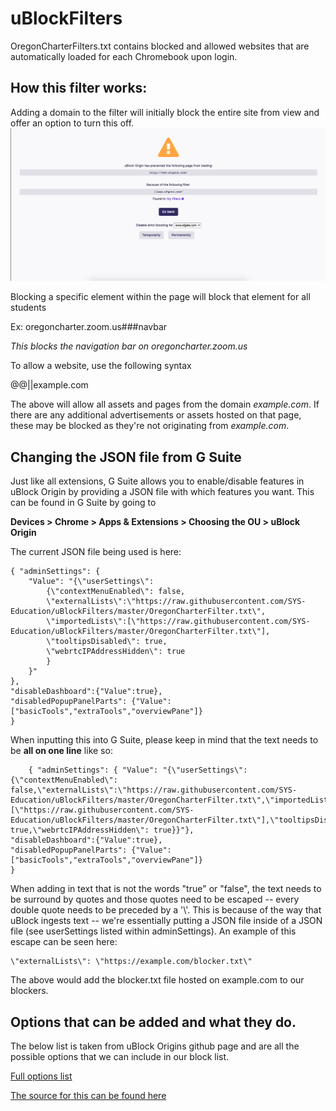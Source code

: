 # uBlockFilters
OregonCharterFilters.txt contains blocked and allowed websites that are automatically loaded for each Chromebook upon login. 

## How this filter works:
Adding a domain to the filter will initially block the entire site from view and offer an option to turn this off. 
![BlockDomain.png](BlockDomain.png)

Blocking a specific element within the page will block that element for all students

Ex: oregoncharter.zoom.us###navbar

_This blocks the navigation bar on oregoncharter.zoom.us_

To allow a website, use the following syntax

@@||example.com

The above will allow all assets and pages from the domain _example.com_. If there are any additional advertisements or assets hosted on that page, these may be blocked as they're not originating from _example.com_.

## Changing the JSON file from G Suite
Just like all extensions, G Suite allows you to enable/disable features in uBlock Origin by providing a JSON file with which features you want. This can be found in G Suite by going to 

**Devices > Chrome > Apps & Extensions > Choosing the OU > uBlock Origin**

The current JSON file being used is here:

    { "adminSettings": { 
        "Value": "{\"userSettings\":
            {\"contextMenuEnabled\": false,
            \"externalLists\":\"https://raw.githubusercontent.com/SYS-Education/uBlockFilters/master/OregonCharterFilter.txt\",
            \"importedLists\":[\"https://raw.githubusercontent.com/SYS-Education/uBlockFilters/master/OregonCharterFilter.txt\"],
            \"tooltipsDisabled\": true,
            \"webrtcIPAddressHidden\": true
            }
        }"
    },
    "disableDashboard":{"Value":true},
    "disabledPopupPanelParts": {"Value": ["basicTools","extraTools","overviewPane"]}
    }

When inputting this into G Suite, please keep in mind that the text needs to be **all on one line** like so:

        { "adminSettings": { "Value": "{\"userSettings\":{\"contextMenuEnabled\": false,\"externalLists\":\"https://raw.githubusercontent.com/SYS-Education/uBlockFilters/master/OregonCharterFilter.txt\",\"importedLists\":[\"https://raw.githubusercontent.com/SYS-Education/uBlockFilters/master/OregonCharterFilter.txt\"],\"tooltipsDisabled\": true,\"webrtcIPAddressHidden\": true}}"},
    "disableDashboard":{"Value":true},
    "disabledPopupPanelParts": {"Value": ["basicTools","extraTools","overviewPane"]}
    }

When adding in text that is not the words "true" or "false", the text needs to be surround by quotes and those quotes need to be escaped -- every double quote needs to be preceded by a '\\'. This is because of the way that uBlock ingests text -- we're essentially putting a JSON file inside of a JSON file (see userSettings listed within adminSettings). An example of this escape can be seen here:

    \"externalLists\": \"https://example.com/blocker.txt\"

The above would add the blocker.txt file hosted on example.com to our blockers.

## Options that can be added and what they do.
The below list is taken from uBlock Origins github page and are all the possible options that we can include in our block list.

[Full options list](messages.json)

[The source for this can be found here](https://github.com/gorhill/uBlock/blob/master/src/_locales/en/messages.json)
